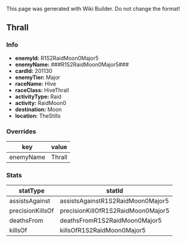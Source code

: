 <span class="wiki-builder">This page was generated with Wiki Builder. Do not change the format!</span>

## Thrall
### Info
* **enemyId:** R1S2RaidMoon0Major5
* **enemyName:** ###R1S2RaidMoon0Major5###
* **cardId:** 201130
* **enemyTier:** Major
* **raceName:** Hive
* **raceClass:** HiveThrall
* **activityType:** Raid
* **activity:** RaidMoon0
* **destination:** Moon
* **location:** TheStills

### Overrides
key | value
--- | -----
enemyName | Thrall

### Stats
statType | statId
-------- | ------
assistsAgainst | assistsAgainstR1S2RaidMoon0Major5
precisionKillsOf | precisionKillOfR1S2RaidMoon0Major5
deathsFrom | deathsFromR1S2RaidMoon0Major5
killsOf | killsOfR1S2RaidMoon0Major5

